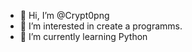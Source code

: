 - 👋 Hi, I’m @Crypt0png
- 👀 I’m interested in create a programms.
- 🌱 I’m currently learning Python

<!---
Crypt0png/Crypt0png is a ✨ special ✨ repository because its `README.md` (this file) appears on your GitHub profile.
You can click the Preview link to take a look at your changes.
--->
